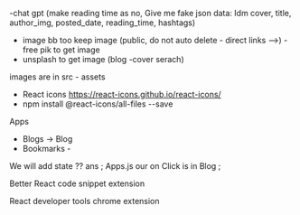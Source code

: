 
-chat gpt (make reading time as no, 
Give me fake json data: Idm cover, title, author_img, posted_date, reading_time, hashtags)
- image bb too keep image (public, do not auto delete - direct links -->)
-free pik to get image
- unsplash to get image (blog -cover serach)

images are in src - assets

- React icons
https://react-icons.github.io/react-icons/
- npm install @react-icons/all-files --save



Apps
- Blogs -> Blog
- Bookmarks -

We will add state ?? ans ; Apps.js
our on Click is in Blog ;

Better React code snippet extension

React developer tools chrome extension





